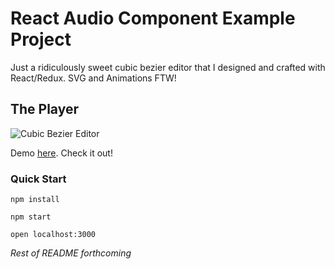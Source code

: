 # React Audio Component Example Project

Just a ridiculously sweet cubic bezier editor that I designed and crafted with React/Redux. SVG and Animations FTW!

## The Player

![Cubic Bezier Editor](http://leonardsouza.com/public/images/portfolio/cubic_bezier.jpg)

Demo [here](http://leonardsouza.com/react-bezier-component.html). Check it out!

### Quick Start

`npm install`

`npm start`

`open localhost:3000`


_Rest of README forthcoming_
